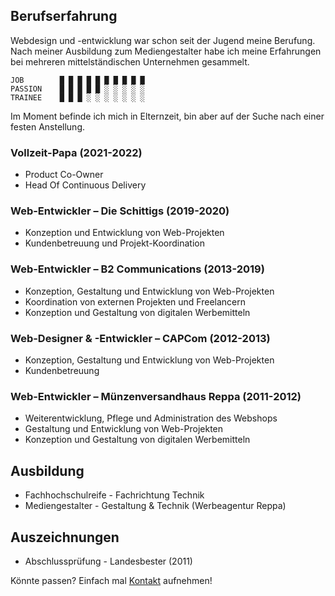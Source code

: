 ## Berufserfahrung

Webdesign und -entwicklung war schon seit der Jugend meine Berufung. Nach meiner Ausbildung zum Mediengestalter habe ich meine Erfahrungen bei mehreren mittelständischen Unternehmen gesammelt.

    JOB        █ █ █ █ █ █ █ █ █ █ 
    PASSION    █ █ █ █ █ ░ ░ ░ ░ ░
    TRAINEE    █ █ █ ░ ░ ░ ░ ░ ░ ░

Im Moment befinde ich mich in Elternzeit, bin aber auf der Suche nach einer festen Anstellung.

### Vollzeit-Papa (2021-2022)
* Product Co-Owner
* Head Of Continuous Delivery

### Web-Entwickler – Die Schittigs (2019-2020)
* Konzeption und Entwicklung von Web-Projekten
* Kundenbetreuung und Projekt-Koordination

### Web-Entwickler – B2 Communications (2013-2019)
* Konzeption, Gestaltung und Entwicklung von Web-Projekten
* Koordination von externen Projekten und Freelancern
* Konzeption und Gestaltung von digitalen Werbemitteln

### Web-Designer & -Entwickler – CAPCom (2012-2013)
* Konzeption, Gestaltung und Entwicklung von Web-Projekten
* Kundenbetreuung

### Web-Entwickler – Münzenversandhaus Reppa (2011-2012)
* Weiterentwicklung, Pflege und Administration des Webshops
* Gestaltung und Entwicklung von Web-Projekten
* Konzeption und Gestaltung von digitalen Werbemitteln

## Ausbildung
* Fachhochschulreife - Fachrichtung Technik
* Mediengestalter - Gestaltung & Technik (Werbeagentur Reppa)

## Auszeichnungen
* Abschlussprüfung - Landesbester (2011)

Könnte passen? Einfach mal [Kontakt](#/contact) aufnehmen!